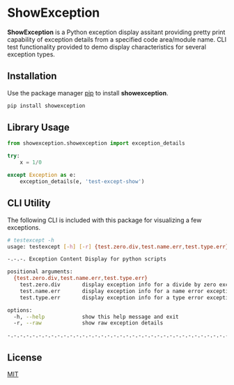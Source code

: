 # ShowException

**ShowException** is a Python exception display assitant providing pretty print capability of exception details from a specified code area/module name. CLI test functionality provided to demo display characteristics for several exception types.

## Installation

Use the package manager [pip](https://pip.pypa.io/en/stable/) to install **showexception**.

```bash
pip install showexception
```


## Library Usage
```python
from showexception.showexception import exception_details

try:
    x = 1/0

except Exception as e:
    exception_details(e, 'test-except-show')
```


## CLI Utility

The following CLI is included with this package for visualizing a few exceptions.

```bash
# testexcept -h
usage: testexcept [-h] [-r] {test.zero.div,test.name.err,test.type.err} ...

-.-.-. Exception Content Display for python scripts

positional arguments:
  {test.zero.div,test.name.err,test.type.err}
    test.zero.div       display exception info for a divide by zero exception
    test.name.err       display exception info for a name error exception
    test.type.err       display exception info for a type error exception

options:
  -h, --help            show this help message and exit
  -r, --raw             show raw exception details

-.-.-.-.-.-.-.-.-.-.-.-.-.-.-.-.-.-.-.-.-.-.-.-.-.-.-.-.-.-.-.-.-.-.-.-.-.-.-.-.
```


## License

[MIT](https://choosealicense.com/licenses/mit/)

